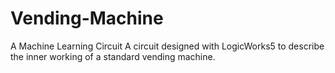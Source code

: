 # Vending-Machine
A Machine Learning Circuit
A circuit designed with LogicWorks5 to describe the inner working of a standard vending machine.
